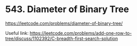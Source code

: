 # 543. Diameter of Binary Tree

https://leetcode.com/problems/diameter-of-binary-tree/

Useful link: https://leetcode.com/problems/add-one-row-to-tree/discuss/1102392/C-breadth-first-search-solution
